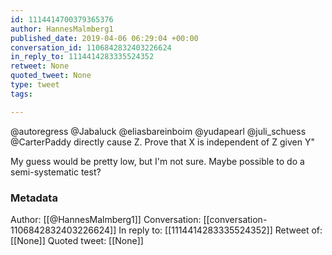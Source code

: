 ```yaml
---
id: 1114414700379365376
author: HannesMalmberg1
published_date: 2019-04-06 06:29:04 +00:00
conversation_id: 1106842832403226624
in_reply_to: 1114414283335524352
retweet: None
quoted_tweet: None
type: tweet
tags:

---
```


@autoregress @Jabaluck @eliasbareinboim @yudapearl @juli_schuess @CarterPaddy directly cause Z. Prove that X is independent of Z given Y" 

My guess would be pretty low, but I'm not sure. Maybe possible  to do a semi-systematic test?

### Metadata

Author: [[@HannesMalmberg1]]
Conversation: [[conversation-1106842832403226624]]
In reply to: [[1114414283335524352]]
Retweet of: [[None]]
Quoted tweet: [[None]]
